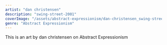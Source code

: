 ```yaml
---
artist: "dan christensen"
description: "swing-street-2001"
coverImage: "/assets/abstract-expressionism/dan-christensen_swing-street-2001.jpg"
genre: "Abstract Expressionism"
---
```

This is an art by dan christensen on Abstract Expressionism

